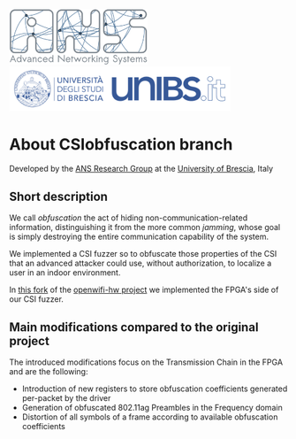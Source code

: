 <img src="./images/ans-logo-4x.png" width="250"> &nbsp; &nbsp; &nbsp; <img src="./images/unibs-logo-4x.png" width="400">

# About CSIobfuscation branch

Developed by the [ANS Research Group](https://ans.unibs.it) at the [University of Brescia](https://www.unibs.it/en), Italy

## Short description

We call *obfuscation* the act of hiding non-communication-related
information, distinguishing it from the more common *jamming*,
whose goal is simply destroying the entire communication
capability of the system.

We implemented a CSI fuzzer so to obfuscate those properties of the CSI
that an advanced attacker could use, without authorization, to localize a user in an indoor environment.

In [this fork](https://github.com/ansresearch/openwifi-hw/tree/CSIobfuscation) of the [openwifi-hw project](https://github.com/open-sdr/openwifi-hw) we implemented the FPGA's side of our CSI fuzzer.

## Main modifications compared to the original project

The introduced modifications focus on the Transmission Chain in the FPGA and are the following:

- Introduction of new registers to store obfuscation coefficients generated per-packet by the driver
- Generation of obfuscated 802.11ag Preambles in the Frequency domain
- Distortion of all symbols of a frame according to available obfuscation coefficients
